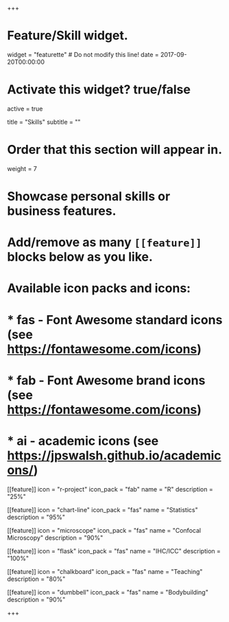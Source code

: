 +++
# Feature/Skill widget.
widget = "featurette"  # Do not modify this line!
date = 2017-09-20T00:00:00

# Activate this widget? true/false
active = true

title = "Skills"
subtitle = ""

# Order that this section will appear in.
weight = 7

# Showcase personal skills or business features.
# 
# Add/remove as many `[[feature]]` blocks below as you like.
# 
# Available icon packs and icons:
# * fas - Font Awesome standard icons (see https://fontawesome.com/icons)
# * fab - Font Awesome brand icons (see https://fontawesome.com/icons)
# * ai - academic icons (see https://jpswalsh.github.io/academicons/)

[[feature]]
  icon = "r-project"
  icon_pack = "fab"
  name = "R"
  description = "25%"

[[feature]]
  icon = "chart-line"
  icon_pack = "fas"
  name = "Statistics"
  description = "95%"  

[[feature]]
  icon = "microscope"
  icon_pack = "fas"
  name = "Confocal Microscopy"
  description = "90%"

[[feature]]
  icon = "flask"
  icon_pack = "fas"
  name = "IHC/ICC"
  description = "100%"

[[feature]]
  icon = "chalkboard"
  icon_pack = "fas"
  name = "Teaching"
  description = "80%"

[[feature]]
  icon = "dumbbell"
  icon_pack = "fas"
  name = "Bodybuilding"
  description = "90%"

+++
